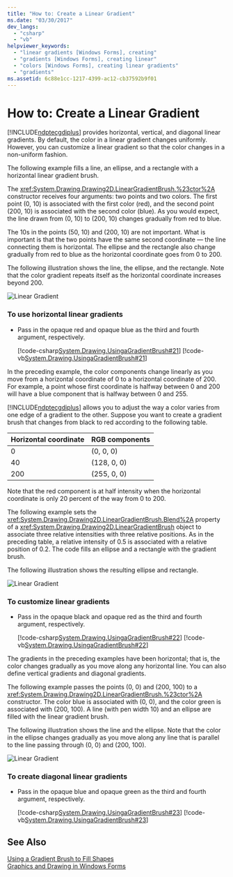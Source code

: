 ```yaml
---
title: "How to: Create a Linear Gradient"
ms.date: "03/30/2017"
dev_langs: 
  - "csharp"
  - "vb"
helpviewer_keywords: 
  - "linear gradients [Windows Forms], creating"
  - "gradients [Windows Forms], creating linear"
  - "colors [Windows Forms], creating linear gradients"
  - "gradients"
ms.assetid: 6c88e1cc-1217-4399-ac12-cb37592b9f01
---
```

# How to: Create a Linear Gradient
[!INCLUDE[ndptecgdiplus](../../../../includes/ndptecgdiplus-md.md)] provides horizontal, vertical, and diagonal linear gradients. By default, the color in a linear gradient changes uniformly. However, you can customize a linear gradient so that the color changes in a non-uniform fashion.  
  
 The following example fills a line, an ellipse, and a rectangle with a horizontal linear gradient brush.  
  
 The <xref:System.Drawing.Drawing2D.LinearGradientBrush.%23ctor%2A> constructor receives four arguments: two points and two colors. The first point (0, 10) is associated with the first color (red), and the second point (200, 10) is associated with the second color (blue). As you would expect, the line drawn from (0, 10) to (200, 10) changes gradually from red to blue.  
  
 The 10s in the points (50, 10) and (200, 10) are not important. What is important is that the two points have the same second coordinate — the line connecting them is horizontal. The ellipse and the rectangle also change gradually from red to blue as the horizontal coordinate goes from 0 to 200.  
  
 The following illustration shows the line, the ellipse, and the rectangle. Note that the color gradient repeats itself as the horizontal coordinate increases beyond 200.  
  
 ![Linear Gradient](../../../../docs/framework/winforms/advanced/media/cslineargradient1.png "cslineargradient1")  
  
### To use horizontal linear gradients  
  
-   Pass in the opaque red and opaque blue as the third and fourth argument, respectively.  
  
     [!code-csharp[System.Drawing.UsingaGradientBrush#21](../../../../samples/snippets/csharp/VS_Snippets_Winforms/System.Drawing.UsingaGradientBrush/CS/Class1.cs#21)]
     [!code-vb[System.Drawing.UsingaGradientBrush#21](../../../../samples/snippets/visualbasic/VS_Snippets_Winforms/System.Drawing.UsingaGradientBrush/VB/Class1.vb#21)]  
  
 In the preceding example, the color components change linearly as you move from a horizontal coordinate of 0 to a horizontal coordinate of 200. For example, a point whose first coordinate is halfway between 0 and 200 will have a blue component that is halfway between 0 and 255.  
  
 [!INCLUDE[ndptecgdiplus](../../../../includes/ndptecgdiplus-md.md)] allows you to adjust the way a color varies from one edge of a gradient to the other. Suppose you want to create a gradient brush that changes from black to red according to the following table.  
  
|Horizontal coordinate|RGB components|  
|---------------------------|--------------------|  
|0|(0, 0, 0)|  
|40|(128, 0, 0)|  
|200|(255, 0, 0)|  
  
 Note that the red component is at half intensity when the horizontal coordinate is only 20 percent of the way from 0 to 200.  
  
 The following example sets the <xref:System.Drawing.Drawing2D.LinearGradientBrush.Blend%2A> property of a <xref:System.Drawing.Drawing2D.LinearGradientBrush> object to associate three relative intensities with three relative positions. As in the preceding table, a relative intensity of 0.5 is associated with a relative position of 0.2. The code fills an ellipse and a rectangle with the gradient brush.  
  
 The following illustration shows the resulting ellipse and rectangle.  
  
 ![Linear Gradient](../../../../docs/framework/winforms/advanced/media/cslineargradient2.png "cslineargradient2")  
  
### To customize linear gradients  
  
-   Pass in the opaque black and opaque red as the third and fourth argument, respectively.  
  
     [!code-csharp[System.Drawing.UsingaGradientBrush#22](../../../../samples/snippets/csharp/VS_Snippets_Winforms/System.Drawing.UsingaGradientBrush/CS/Class1.cs#22)]
     [!code-vb[System.Drawing.UsingaGradientBrush#22](../../../../samples/snippets/visualbasic/VS_Snippets_Winforms/System.Drawing.UsingaGradientBrush/VB/Class1.vb#22)]  
  
 The gradients in the preceding examples have been horizontal; that is, the color changes gradually as you move along any horizontal line. You can also define vertical gradients and diagonal gradients.  
  
 The following example passes the points (0, 0) and (200, 100) to a <xref:System.Drawing.Drawing2D.LinearGradientBrush.%23ctor%2A> constructor. The color blue is associated with (0, 0), and the color green is associated with (200, 100). A line (with pen width 10) and an ellipse are filled with the linear gradient brush.  
  
 The following illustration shows the line and the ellipse. Note that the color in the ellipse changes gradually as you move along any line that is parallel to the line passing through (0, 0) and (200, 100).  
  
 ![Linear Gradient](../../../../docs/framework/winforms/advanced/media/cslineargradient3.png "cslineargradient3")  
  
### To create diagonal linear gradients  
  
-   Pass in the opaque blue and opaque green as the third and fourth argument, respectively.  
  
     [!code-csharp[System.Drawing.UsingaGradientBrush#23](../../../../samples/snippets/csharp/VS_Snippets_Winforms/System.Drawing.UsingaGradientBrush/CS/Class1.cs#23)]
     [!code-vb[System.Drawing.UsingaGradientBrush#23](../../../../samples/snippets/visualbasic/VS_Snippets_Winforms/System.Drawing.UsingaGradientBrush/VB/Class1.vb#23)]  
  
## See Also  
 [Using a Gradient Brush to Fill Shapes](../../../../docs/framework/winforms/advanced/using-a-gradient-brush-to-fill-shapes.md)  
 [Graphics and Drawing in Windows Forms](../../../../docs/framework/winforms/advanced/graphics-and-drawing-in-windows-forms.md)
